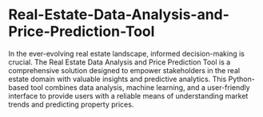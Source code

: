 # Real-Estate-Data-Analysis-and-Price-Prediction-Tool
In the ever-evolving real estate landscape, informed decision-making is crucial. The Real Estate Data Analysis and Price Prediction Tool is a comprehensive solution designed to empower stakeholders in the real estate domain with valuable insights and predictive analytics. This Python-based tool combines data analysis, machine learning, and a user-friendly interface to provide users with a reliable means of understanding market trends and predicting property prices.
